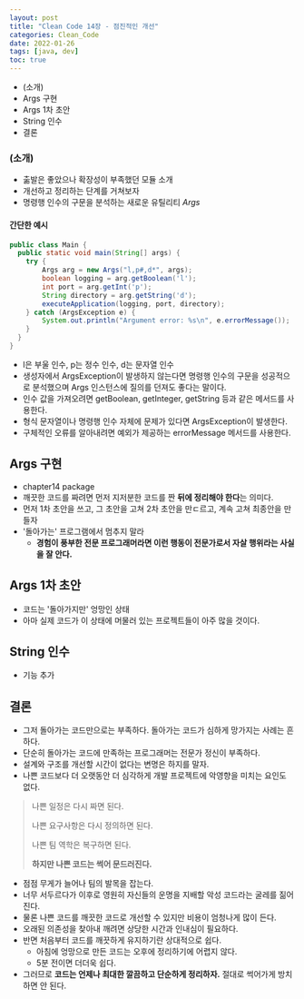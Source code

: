 ```yaml
---
layout: post
title: "Clean Code 14장 - 점진적인 개선"
categories: Clean_Code
date: 2022-01-26
tags: [java, dev]
toc: true
---
```


- (소개)
- Args 구현
- Args 1차 초안
- String 인수
- 결론

### (소개)
- 춞발은 좋았으나 확장성이 부족했던 모듈 소개
- 개선하고 정리하는 단계를 거쳐보자
- 명령행 인수의 구문을 분석하는 새로운 유틸리티 *Args*

#### 간단한 예시

```java
public class Main {
  public static void main(String[] args) {
    try {
        Args arg = new Args("l,p#,d*", args);
        boolean logging = arg.getBoolean('l');
        int port = arg.getInt('p');
        String directory = arg.getString('d');
        executeApplication(logging, port, directory);
    } catch (ArgsException e) {
        System.out.println("Argument error: %s\n", e.errorMessage());
    }
  }
}
```

- l은 부울 인수, p는 정수 인수, d는 문자열 인수
- 생성자에서 ArgsException이 발생하지 않는다면 명령행 인수의 구문을 성공적으로 분석했으며 Args 인스턴스에 질의를 던져도 좋다는 말이다.
- 인수 값을 가져오려면 getBoolean, getInteger, getString 등과 같은 메서드를 사용한다.
- 형식 문자열이나 명령행 인수 자체에 문제가 있다면 ArgsException이 발생한다.
- 구체적인 오류를 알아내려면 예외가 제공하는 errorMessage 메서드를 사용한다.

## Args 구현
- chapter14 package
- 깨끗한 코드를 짜려면 먼저 지저분한 코드를 짠 **뒤에 정리해야 한다**는 의미다.
- 먼저 1차 초안을 쓰고, 그 초안을 고쳐 2차 초안을 만ㄷ르고, 계속 고쳐 최종안을 만들자
- '돌아가는' 프로그램에서 멈추지 말라
  - **경험이 풍부한 전문 프로그래머라면 이런 행동이 전문가로서 자살 행위라는 사실을 잘 안다.**

## Args 1차 초안
- 코드는 '돌아가지만' 엉망인 상태
- 아마 실제 코드가 이 상태에 머물러 있는 프로젝트들이 아주 많을 것이다.

## String 인수
- 기능 추가

## 결론
- 그저 돌아가는 코드만으로는 부족하다. 돌아가는 코드가 심하게 망가지는 사례는 흔하다.
- 단순히 돌아가는 코드에 만족하는 프로그래머는 전문가 정신이 부족하다.
- 설계와 구조를 개선할 시간이 없다는 변명은 하지를 말자.
- 나쁜 코드보다 더 오랫동안 더 심각하게 개발 프로젝트에 악영향을 미치는 요인도 없다.

> 나쁜 일정은 다시 짜면 된다.
> 
> 나쁜 요구사항은 다시 정의하면 된다.
> 
> 나쁜 팀 역학은 복구하면 된다.
> 
> **하지만 나쁜 코드는 썩어 문드러진다.**

- 점점 무게가 늘어나 팀의 발목을 잡는다.
- 너무 서두르다가 이후로 영원히 자신들의 운명을 지배할 악성 코드라는 굴레를 짊어진다.
- 물론 나쁜 코드를 깨끗한 코드로 개선할 수 있지만 비용이 엄청나게 많이 든다.
- 오래된 의존성을 찾아내 깨려면 상당한 시간과 인내심이 필요하다.
- 반면 처음부터 코드를 깨끗하게 유지하기란 상대적으로 쉽다.
  - 아침에 엉망으로 만든 코드는 오후에 정리하기에 어렵지 않다.
  - 5분 전이면 더더욱 쉽다.
- 그러므로 **코드는 언제나 최대한 깔끔하고 단순하게 정리하자.** 절대로 썩어가게 방치하면 안 된다.